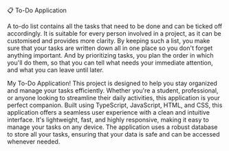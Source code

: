 📋 To-Do Application

A to-do list contains all the tasks that need to be done and can be ticked off accordingly. It is suitable for every person involved in a project, as it can be 
customised and provides more clarity. By keeping such a list, you make sure that your tasks are written down all in one place so you don't forget anything important.
And by prioritizing tasks, you plan the order in which you'll do them, so that you can tell what needs your immediate attention, and what you can leave until later.

My To-Do Application! This project is designed to help you stay organized and manage your tasks efficiently. Whether you're a student, professional, or anyone looking to 
streamline their daily activities, this application is your perfect companion. Built using TypeScript, JavaScript, HTML, and CSS, this application offers a seamless user
experience with a clean and intuitive interface. It's lightweight, fast, and highly responsive, making it easy to manage your tasks on any device. The application uses a 
robust database to store all your tasks, ensuring that your data is safe and can be accessed whenever needed.
